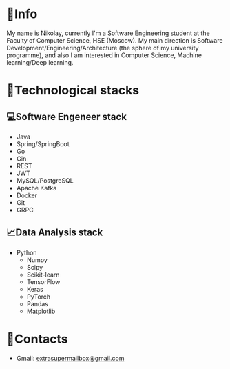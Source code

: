# 💫Info
My name is Nikolay, currently I'm a Software Engineering student at the Faculty of Computer Science, HSE (Moscow). My main direction is Software Development/Engineering/Architecture (the sphere of my university programme), and also I am interested in Computer Science, Machine learning/Deep learning.

# 🚀Technological stacks
## 💻Software Engeneer stack
- Java
- Spring/SpringBoot
- Go
- Gin
- REST
- JWT
- MySQL/PostgreSQL
- Apache Kafka
- Docker
- Git
- GRPC
## 📈Data Analysis stack
- Python
  - Numpy
  - Scipy
  - Scikit-learn
  - TensorFlow
  - Keras
  - PyTorch
  - Pandas
  - Matplotlib

# 📩Contacts
- Gmail: extrasupermailbox@gmail.com
